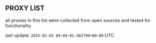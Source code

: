 ## PROXY LIST

all proxies in this list were collected from open sources and tested for functionality

last update: `2025-02-02 09:04:01.402799+00:00` UTC